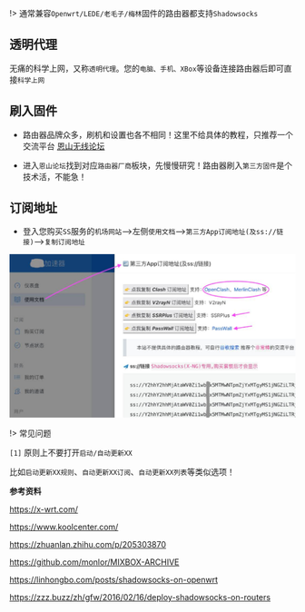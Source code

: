 
!> 通常兼容`Openwrt/LEDE/老毛子/梅林`固件的路由器都支持`Shadowsocks`

## 透明代理

无痛的科学上网，又称`透明代理`。您的`电脑、手机、XBox`等设备连接路由器后即可直接`科学上网`

## 刷入固件

* 路由器品牌众多，刷机和设置也各不相同！这里不给具体的教程，只推荐一个交流平台 [恩山无线论坛](https://www.right.com.cn/forum)

* 进入`恩山论坛`找到对应`路由器厂商`板块，先慢慢研究！路由器刷入`第三方固件`是个技术活，不能急！

## 订阅地址

* 登入您购买`SS`服务的`机场网站`-->左侧`使用文档`-->`第三方App订阅地址(及ss://链接)`-->`复制订阅地址`

![openwrt](media/router/sub.jpg ':size=720')

!> 常见问题

`[1]` 原则上不要打开`启动/自动更新XX`

比如`启动更新XX规则`、`自动更新XX订阅`、`自动更新XX列表`等类似选项！

**参考资料**

https://x-wrt.com/

https://www.koolcenter.com/

https://zhuanlan.zhihu.com/p/205303870

https://github.com/monlor/MIXBOX-ARCHIVE

https://linhongbo.com/posts/shadowsocks-on-openwrt

https://zzz.buzz/zh/gfw/2016/02/16/deploy-shadowsocks-on-routers
